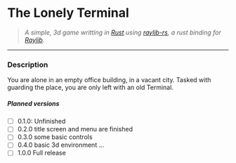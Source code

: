 # The Lonely Terminal
> *A simple, 3d game writting in [Rust](https://www.rust-lang.org/) using [raylib-rs](https://github.com/deltaphc/raylib-rs), a rust binding for [Raylib](https://www.raylib.com/).*
---
### Description
You are alone in an empty office building, in a vacant city.
Tasked with guarding the place, you are only left with an old Terminal.

##### Planned versions
- [ ] 0.1.0: Unfinished
- [ ] 0.2.0 title screen and menu are finished
- [ ] 0.3.0 some basic controls
- [ ] 0.4.0 basic 3d environment
...
- [ ] 1.0.0 Full release
